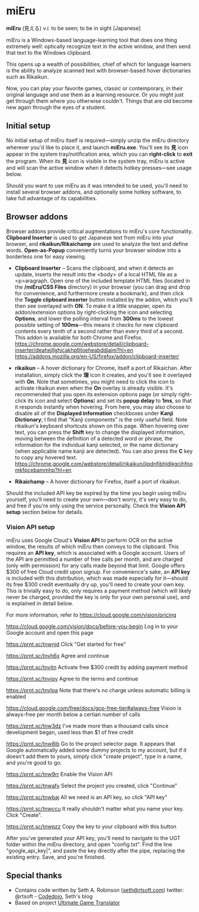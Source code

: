 # miEru

**miEru** (見える) *v.i.* to be seen; to be in sight  [Japanese]

miEru is a Windows-based language-learning tool that does one thing extremely well: optically recognize text in the active window, and then send that text to the Windows clipboard.

This opens up a wealth of possibilities, chief of which for language learners is the ability to analyze scanned text with browser-based hover dictionaries such as Rikaikun.

Now, you can play your favorite games, classic or contemporary, in their original language and use them as a learning resource. Or you might just get through them where you otherwise couldn't. Things that are old become new again through the eyes of a student. 

## Initial setup
No initial setup of miEru itself is required—simply unzip the miEru directory wherever you'd like to place it, and launch **miEru.exe**. You'll see its **見** icon appear in the system tray/notification area, which you can **right-click** to **exit** the program. When its **見** icon is visible in the system tray, miEru is active and will scan the active window when it detects hotkey presses—see usage below.

Should you want to use miEru as it was intended to be used, you'll need to install several browser addons, and optionally some hotkey software, to take full advantage of its capabilities.

## Browser addons
Browser addons provide critical augmentations to miEru's core functionality. **Clipboard Inserter** is used to get Japanese text from miEru into your browser, and **rikaikun/Rikaichamp** are used to analyze the text and define words. **Open-as-Popup** conveniently turns your browser window into a borderless one for easy viewing.

* **Clipboard Inserter** – Scans the clipboard, and when it detects an update, inserts the result into the &lt;body&gt; of a local HTML file as a &lt;p&gt;aragraph. Open one of the included template HTML files (located in the **/miEru/CSS Files** directory) in your browser (you can drag and drop for convenience, and furthermore create a bookmark), and then click the **Toggle clipboard inserter** button installed by the addon, which you'll then see overlayed with **ON**. To make it a little snappier, open its addon/extension options by right-clicking the icon and selecting **Options**, and lower the polling interval from **300ms** to the lowest possible setting of **100ms**—this means it checks for new clipboard contents every tenth of a second rather than every third of a second. This addon is available for both Chrome and Firefox.
https://chrome.google.com/webstore/detail/clipboard-inserter/deahejllghicakhplliloeheabddjajm?hl=en
https://addons.mozilla.org/en-US/firefox/addon/clipboard-inserter/

* **rikaikun** – A hover dictionary for Chrome, itself a port of Rikaichan. After installation, simply click the **理** icon it creates, and you'll see it overlayed with **On**. Note that sometimes, you might need to click the icon to activate rikaikun even when the **On** overlay is already visible. It's recommended that you open its extension options page (or simply right-click its icon and select **Options**)  and set its **popup delay** to **1ms**, so that it responds instantly when hovering. From here, you may also choose to disable all of the **Displayed information** checkboxes under **Kanji Dictionary**; I find that "Kanji components" is the only useful field. Note rikaikun's keyboard shortcuts shown on this page. When hovering over text, you can press the **Shift** key to change the displayed information, moving between the definition of a detected word or phrase, the information for the individual kanji selected, or the name dictionary (when applicable name kanji are detected). You can also press the **C** key to copy any hovered text.
https://chrome.google.com/webstore/detail/rikaikun/jipdnfibhldikgcjhfnomkfpcebammhp?hl=en

* **Rikaichamp** – A hover dictionary for Firefox, itself a port of rikaikun. 

Should the included API key be expired by the time you begin using miEru yourself, you'll need to create your own—don't worry, it's very easy to do, and free if you're only using the service personally. Check the **Vision API setup** section below for details.

### Vision API setup
miEru uses Google Cloud's **Vision API** to perform OCR on the active window, the results of which miEru then conveys to the clipboard. This requires an **API key**, which is associated with a Google account. Users of the API are permitted a number of free calls per month, and are charged (only with permission) for any calls made beyond that limit. Google offers $300 of free Cloud credit upon signup. For convenience's sake, an **API key** is included with this distribution, which was made especially for it—should its free $300 credit eventually dry up, you'll need to create your own key. This is trivially easy to do, only requires a payment method (which will likely never be charged, provided the key is only for your own personal use), and is explained in detail below.

For more information, refer to https://cloud.google.com/vision/pricing

https://cloud.google.com/vision/docs/before-you-begin Log in to your Google account and open this page

https://prnt.sc/tnwnjd Click "Get started for free"

https://prnt.sc/tnvh6x Agree and continue

https://prnt.sc/tnvitn Activate free $300 credit by adding payment method

https://prnt.sc/tnvjqy Agree to the terms and continue

https://prnt.sc/tnvlpa Note that there's no charge unless automatic billing is enabled

https://cloud.google.com/free/docs/gcp-free-tier#always-free Vision is always-free per month below a certian number of calls

https://prnt.sc/tnw3dz I've made more than a thousand calls since development began, used less than $1 of free credit

https://prnt.sc/tnw8ib Go to the project selector page. It appears that Google automatically added some dummy projects to my account, but if it doesn't add them to yours, simply click "create project", type in a name, and you're good to go. 

https://prnt.sc/tnw9rr Enable the Vision API

https://prnt.sc/tnwafv Select the project you created, click "Continue"

https://prnt.sc/tnwbaj All we need is an API key, so click "API key"

https://prnt.sc/tnwccu It really shouldn't matter what you name your key. Click "Create".

https://prnt.sc/tnwpzz Copy the key to your clipboard with this button

After you've generated your API key, you'll need to navigate to the UGT folder within the miEru directory, and open "config.txt". Find the line "google_api_key|", and paste the key directly after the pipe, replacing the existing entry. Save, and you're finished.


## Special thanks
* Contains code written by Seth A. Robinson (seth@rtsoft.com) twitter: @rtsoft - [Codedojo](https://www.codedojo.com/), Seth's blog
* Based on project [Ultimate Game Translator](https://github.com/SethRobinson/UGT)
